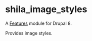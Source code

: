# shila_image_styles

A [Features](https://www.drupal.org/project/features) module for Drupal 8.

Provides image styles.
